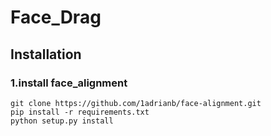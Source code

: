 # Face_Drag

## Installation

### 1.install face_alignment

`git clone https://github.com/1adrianb/face-alignment.git`  
`pip install -r requirements.txt`  
`python setup.py install`
